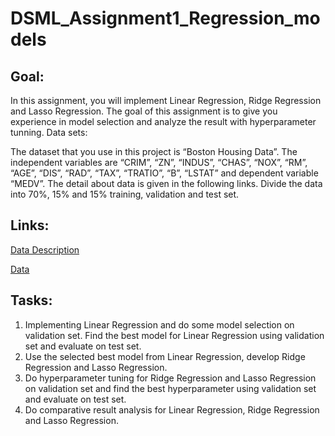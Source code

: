 # DSML_Assignment1_Regression_models

## Goal: 
In this assignment, you will implement Linear Regression, Ridge Regression and Lasso Regression. The goal of this assignment is to give you experience in model selection and analyze the result with hyperparameter tunning. 
Data sets: 

The dataset that you use in this project is “Boston Housing Data”. The independent variables are “CRIM”, “ZN”, “INDUS”, “CHAS”, “NOX”, “RM”, “AGE”, “DIS”, “RAD”, “TAX”, “TRATIO”, “B”, “LSTAT” and dependent variable “MEDV”. The detail about data is given in the following links. 
Divide the data into 70%, 15% and 15% training, validation and test set. 
 
## Links:
[Data Description](https://raw.githubusercontent.com/jbrownlee/Datasets/master/housing.names)

[Data](https://raw.githubusercontent.com/jbrownlee/Datasets/master/housing.csv)

## Tasks:
1.	Implementing Linear Regression and do some model selection on validation set. Find the best model for Linear Regression using validation set and evaluate on test set.
2.	Use the selected best model from Linear Regression, develop Ridge Regression and Lasso Regression. 
3.	Do hyperparameter tuning for Ridge Regression and Lasso Regression on validation set and find the best hyperparameter using validation set and evaluate on test set. 
4.	Do comparative result analysis for Linear Regression, Ridge Regression and Lasso Regression.

